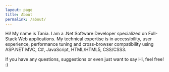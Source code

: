```yaml
---
layout: page
title: About
permalink: /about/
---
```


Hi! My name is Tania. I am a .Net Software Developer specialized on Full-Stack Web applications. My technical expertise is in accessibility, user experience, performance tuning and cross-browser compatibility using ASP.NET MVC, C#, JavaScript, HTML/HTML5, CSS/CSS3.

If you have any questions, suggestions or even just want to say Hi, feel free! :)